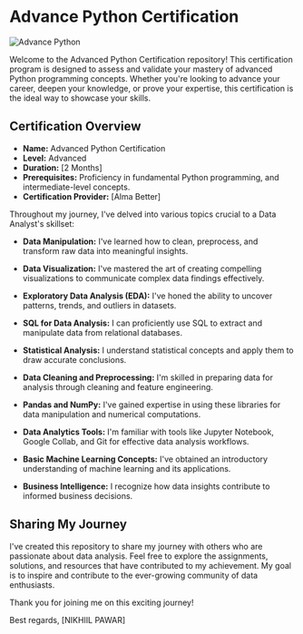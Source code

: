 # Advance Python Certification

![Advance Python](https://github.com/iamnsp97/Advance_python/assets/101618100/d848f65e-d0c4-4590-a2e9-4fe1328feea4)


Welcome to the Advanced Python Certification repository! This certification program is designed to assess and validate your mastery of advanced Python programming concepts. Whether you're looking to advance your career, deepen your knowledge, or prove your expertise, this certification is the ideal way to showcase your skills.

## Certification Overview

- **Name:** Advanced Python Certification
- **Level:** Advanced
- **Duration:** [2 Months]
- **Prerequisites:** Proficiency in fundamental Python programming, and intermediate-level concepts.
- **Certification Provider:** [Alma Better]

Throughout my journey, I've delved into various topics crucial to a Data Analyst's skillset:

- **Data Manipulation:** I've learned how to clean, preprocess, and transform raw data into meaningful insights.

- **Data Visualization:** I've mastered the art of creating compelling visualizations to communicate complex data findings effectively.

- **Exploratory Data Analysis (EDA):** I've honed the ability to uncover patterns, trends, and outliers in datasets.

- **SQL for Data Analysis:** I can proficiently use SQL to extract and manipulate data from relational databases.

- **Statistical Analysis:** I understand statistical concepts and apply them to draw accurate conclusions.

- **Data Cleaning and Preprocessing:** I'm skilled in preparing data for analysis through cleaning and feature engineering.

- **Pandas and NumPy:** I've gained expertise in using these libraries for data manipulation and numerical computations.

- **Data Analytics Tools:** I'm familiar with tools like Jupyter Notebook, Google Collab, and Git for effective data analysis workflows.

- **Basic Machine Learning Concepts:** I've obtained an introductory understanding of machine learning and its applications.

- **Business Intelligence:** I recognize how data insights contribute to informed business decisions.

## Sharing My Journey

I've created this repository to share my journey with others who are passionate about data analysis. Feel free to explore the assignments, solutions, and resources that have contributed to my achievement. My goal is to inspire and contribute to the ever-growing community of data enthusiasts.

Thank you for joining me on this exciting journey!

Best regards,
[NIKHIIL PAWAR]






